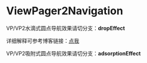 # ViewPager2Navigation

VP/VP2水滴式圆点导航效果请切分支：**dropEffect**

详细解释可参考博客链接：[点我](https://blog.csdn.net/Rtas_All/article/details/126410972?ops_request_misc=%257B%2522request%255Fid%2522%253A%2522166081771616781647530142%2522%252C%2522scm%2522%253A%252220140713.130102334.pc%255Fall.%2522%257D&request_id=166081771616781647530142&biz_id=&utm_medium=distribute.pc_search_result.none-task-code-2~all~first_rank_ecpm_v1~pc_rank_34-1-126410972-0-null-null.142^v42^pc_rank_34_2,185^v2^control&utm_term=ViewPager1%2F2水滴与吸附式切换效果)

VP/VP2吸附式圆点导航效果请切分支：**adsorptionEffect**
